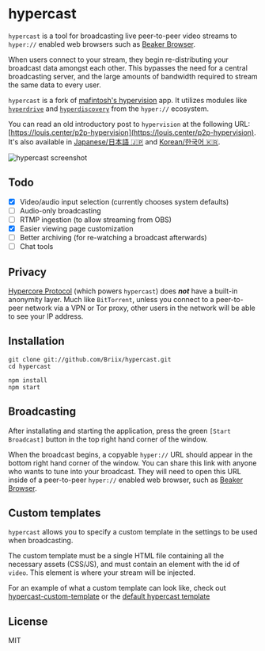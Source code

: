 # hypercast
`hypercast` is a tool for broadcasting live peer-to-peer video streams to `hyper://` enabled web browsers such as [Beaker Browser](https://beakerbrowser.com).

When users connect to your stream, they begin re-distributing your broadcast data amongst each other. This bypasses the need for a central broadcasting server, and the large amounts of bandwidth required to stream the same data to every user.

`hypercast` is a fork of [mafintosh's hypervision](https://github.com/mafintosh/hypervision) app. It utilizes modules like [`hyperdrive`](https://github.com/mafintosh/hyperdrive) and [`hyperdiscovery`](https://github.com/karissa/hyperdiscovery) from the `hyper://` ecosystem.

You can read an old introductory post to `hypervision` at the following URL: [https://louis.center/p2p-hypervision](https://louis.center/p2p-hypervision). It's also available in [Japanese/日本語 🇯🇵](https://louis.center/p2p-hypervision-jp) and [Korean/한국어 🇰🇷](https://louis.center/p2p-hypervision-kr).

![hypercast screenshot](https://louis.center/images/hypercast.png)

## Todo
- [x] Video/audio input selection (currently chooses system defaults)
- [ ] Audio-only broadcasting
- [ ] RTMP ingestion (to allow streaming from OBS)
- [x] Easier viewing page customization
- [ ] Better archiving (for re-watching a broadcast afterwards)
- [ ] Chat tools

## Privacy
[Hypercore Protocol](https://hypercore-protocol.org) (which powers `hypercast`) does __*not*__ have a built-in anonymity layer. Much like `BitTorrent`, unless you connect to a peer-to-peer network via a VPN or Tor proxy, other users in the network will be able to see your IP address.

## Installation
```
git clone git://github.com/Briix/hypercast.git
cd hypercast

npm install
npm start
```

## Broadcasting
After installating and starting the application, press the green `[Start Broadcast]` button in the top right hand corner of the window.

When the broadcast begins, a copyable `hyper://` URL should appear in the bottom right hand corner of the window. You can share this link with anyone who wants to tune into your broadcast. They will need to open this URL inside of a peer-to-peer `hyper://` enabled web browser, such as [Beaker Browser](https://beakerbrowser.com).

## Custom templates
`hypercast` allows you to specify a custom template in the settings to be used when broadcasting.

The custom template must be a single HTML file containing all the necessary
assets (CSS/JS), and must contain an element with the id of `video`. This
element is where your stream will be injected.

For an example of what a custom template can look like, check out
[hypercast-custom-template](https://github.com/Briix/hypercast-custom-template)
or the [default hypercast template](https://github.com/Briix/hypercast/blob/master/lib/viewer.html)

## License
MIT

